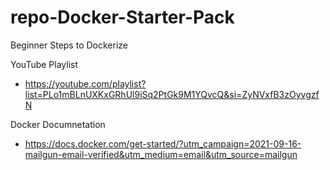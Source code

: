 # repo-Docker-Starter-Pack
 Beginner Steps to Dockerize
 
YouTube Playlist
 - https://youtube.com/playlist?list=PLo1mBLnUXKxGRhUl9iSq2PtGk9M1YQvcQ&si=ZyNVxfB3zOyvgzfN

Docker Documnetation 
 - https://docs.docker.com/get-started/?utm_campaign=2021-09-16-mailgun-email-verified&utm_medium=email&utm_source=mailgun
